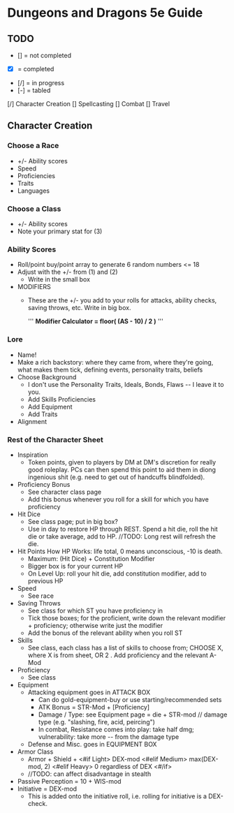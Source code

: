 # Dungeons and Dragons 5e Guide

## TODO
* [] = not completed
* [X] = completed
* [/] = in progress
* [-] = tabled

[/] Character Creation
[] Spellcasting
[] Combat
[] Travel

## Character Creation

### Choose a Race
* +/- Ability scores
* Speed
* Proficiencies
* Traits
* Languages

### Choose a Class
* +/- Ability scores
* Note your primary stat for (3)

### Ability Scores
* Roll/point buy/point array to generate 6 random numbers <= 18
* Adjust with the +/- from (1) and (2)
	- Write in the small box
* MODIFIERS
	* These are the +/- you add to your rolls for attacks, ability checks, saving throws, etc. Write in big box.

		'''
    	**Modifier Calculator = floor( (AS - 10) / 2 )**
    	'''

### Lore
* Name!
* Make a rich backstory: where they came from, where they're going, what makes them tick, defining events, personality traits, beliefs
* Choose Background
	- I don't use the Personality Traits, Ideals, Bonds, Flaws -- I leave it to you.
	- Add Skills Proficiencies
	- Add Equipment
	- Add Traits
* Alignment

### Rest of the Character Sheet
* Inspiration
	- Token points, given to players by DM at DM's discretion for really good roleplay. PCs can then spend this point to aid them in diong ingenious shit (e.g. need to get out of handcuffs blindfolded). 
* Proficiency Bonus
	- See character class page
	- Add this bonus whenever you roll for a skill for which you have proficiency
* Hit Dice
	- See class page; put in big box?
	- Use in day to restore HP through REST. Spend a hit die, roll the hit die or take average, add to HP. //TODO: Long rest will refresh the die.
* Hit Points
	How HP Works: life total, 0 means unconscious, -10 is death.
	- Maximum: (Hit Dice) + Constitution Modifier
	- Bigger box is for your current HP
	- On Level Up: roll your hit die, add constitution modifier, add to previous HP
* Speed
	- See race
* Saving Throws
	- See class for which ST you have proficiency in
	- Tick those boxes; for the proficient, write down the relevant modifier + proficiency; otherwise write just the modifier
	- Add the bonus of the relevant ability when you roll ST
* Skills
	- See class, each class has a list of skills to choose from; CHOOSE X, where X is from sheet, OR 2
		. Add proficiency and the relevant A-Mod
* Proficiency
	- See class
* Equipment
	* Attacking equipment goes in ATTACK BOX
		- Can do gold-equipment-buy or use starting/recommended sets
		- ATK Bonus = STR-Mod + [Proficiency]
		- Damage / Type: see Equipment page = die + STR-mod // damage type (e.g. "slashing, fire, acid, peircing")
		- In combat, Resistance comes into play: take half dmg; vulnerability: take more -- from the damage type 
	* Defense and Misc. goes in EQUIPMENT BOX
* Armor Class
	* Armor + Shield + <#if Light> DEX-mod <#elif Medium> max(DEX-mod, 2) <#elif Heavy> 0 regardless of DEX <#/if>
	- //TODO: can affect disadvantage in stealth
* Passive Perception
	= 10 + WIS-mod
* Initiative
	= DEX-mod
	* This is added onto the initiative roll, i.e. rolling for initiative is a DEX-check. 













